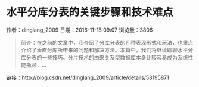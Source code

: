 # 水平分库分表的关键步骤和技术难点
作者：dinglang_2009
日期：2016-11-18 09:07
浏览量：3806
> 简介：在之前的文章中，我介绍了分库分表的几种表现形式和玩法，也重点介绍了垂直分库所带来的问题和解决方法。本篇中，我们将继续聊聊水平分库分表的一些技巧。分片技术的由来关系型数据库本身比较容易成为系统性能瓶颈，...

 链接：http://blog.csdn.net/dinglang_2009/article/details/53195871
